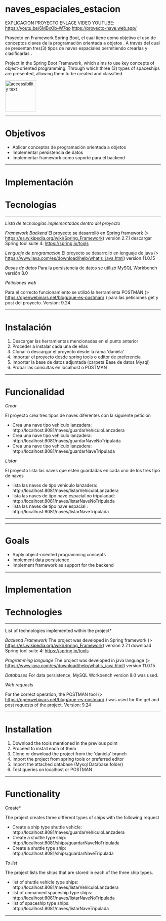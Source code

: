 # naves_espaciales_estacion
EXPLICACION PROYECTO ENLACE VIDEO YOUTUBE: https://youtu.be/6MBxOb-W7qo
https://proyecto-nave.web.app/


Proyecto en Framework Spring Boot, el cual tiene como objetivo el uso de conceptos claves de la programación orientada a objetos . A través del cual se presentan tres(3) tipos de naves espaciales permitiendo crearlas y clasificarlas .  

Project in the Spring Boot Framework, which aims to use key concepts of object-oriented programming. Through which three (3) types of spaceships are presented, allowing them to be created and classified.

<img src="https://publicdomainvectors.org/photos/Rocket11.png" width="100" alt="accessibility text">

****************************************************************************************************************************************************
# Objetivos

* Aplicar conceptos de programación orientada a objetos
* Implementar persistencia de datos
* Implementar framework como soporte para el backend 
*****************************************************************************************************************************************************
# Implementación

# Tecnologías
******************************************************************************************************************************************************
*Lista de tecnologías implementadas dentro del proyecto*

 *Framework Backend*
El proyecto se desarrolló en Spring framework (> https://es.wikipedia.org/wiki/Spring_Framework) versión 2.7.1 descargar Spring tool suite 4: https://spring.io/tools

 *Lenguaje de programación*
El proyecto se desarrolló en lenguaje de java (> https://www.java.com/es/download/help/whatis_java.html)  version 11.0.15

*Bases de datos*
Para la persistencia de datos se utilizó MySQL Workbench versión 8.0

*Peticiones web*

Para el correcto funcionamiento se utilizó la herramienta POSTMAN (> https://openwebinars.net/blog/que-es-postman/ ) para las peticiones get y post del proyecto. Version: 9.24
****************************************************************************************************************************************************
# Instalación

1. Descargar las herramientas mencionadas en el punto anterior
2. Proceder a instalar cada una de ellas
3. Clonar o descargar el proyecto desde la rama 'daniela'
4. Importar el proyecto desde spring tools o editor de preferencia
5. Importar la base de datos adjuntada (carpeta Base de datos Mysql) 
6. Probar las consultas en localhost o POSTMAN

****************************************************************************************************************************************************
# Funcionalidad

*Crear* 

El proyecto crea tres tipos de naves diferentes con la siguiente petición

* Crea una nave tipo vehiculo lanzadera: http://localhost:8081/naves/guardarVehiculoLanzadera 
* Crea una nave tipo vehiculo lanzadera: http://localhost:8081/naves/guardarNaveNoTripulada 
* Crea una nave tipo vehiculo lanzadera: http://localhost:8081/naves/guardarNaveTripulada

*Listar*

El proyecto lista las naves que esten guardadas en cada uno de los tres tipo de naves

* lista las naves de tipo vehiculo lanzadera: http://localhost:8081/naves/listarVehiculoLanzadera 
* lista las naves de tipo nave espacial no tripuladad: http://localhost:8081/naves/listarNaveNoTripulada 
* lista las naves de tipo nave espacial : http://localhost:8081/naves/listarNaveTripulada 

*********************************************************************************************************************************************
****************************************************************************************************************************************************
# Goals

* Apply object-oriented programming concepts
* Implement data persistence
* Implement framework as support for the backend
***************************************************************************************************************************************************

# Implementation

# Technologies
***************************************************************************************************************************************************
List of technologies implemented within the project*

 *Backend Framework*
The project was developed in Spring framework (> https://es.wikipedia.org/wiki/Spring_Framework) version 2.7.1 download Spring tool suite 4: https://spring.io/tools

 *Programming language*
The project was developed in java language (> https://www.java.com/es/download/help/whatis_java.html) version 11.0.15

*Databases*
For data persistence, MySQL Workbench version 8.0 was used.

*Web requests*

For the correct operation, the POSTMAN tool (> https://openwebinars.net/blog/que-es-postman/ ) was used for the get and post requests of the project. Version: 9.24

***************************************************************************************************************************************************

# Installation

1. Download the tools mentioned in the previous point
2. Proceed to install each of them
3. Clone or download the project from the 'daniela' branch
4. Import the project from spring tools or preferred editor
5. Import the attached database (Mysql Database folder)
6. Test queries on localhost or POSTMAN

****************************************************************************************************************************************************
# Functionality

Create*

The project creates three different types of ships with the following request

* Create a ship type shuttle vehicle: http://localhost:8081/naves/guardarVehiculoLanzadera
* Create a shuttle type ship: http://localhost:8081/ships/guardarNaveNoTripulada
* Create a shuttle type ship: http://localhost:8081/ships/guardarNaveTripulada

*To list*

The project lists the ships that are stored in each of the three ship types.

* list of shuttle vehicle type ships: http://localhost:8081/naves/listarVehiculoLanzadera
* list of unmanned spaceship type ships: http://localhost:8081/naves/listarNaveNoTripulada
* list of spaceship type ships: http://localhost:8081/naves/listarNaveTripulada

*******************************************************************************************************************************************************


